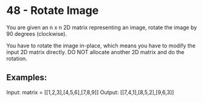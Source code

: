 # 48 - Rotate Image

You are given an n x n 2D matrix representing an image, rotate the image by 90 degrees (clockwise).

You have to rotate the image in-place, which means you have to modify the input 2D matrix directly. DO NOT allocate another 2D matrix and do the rotation.

## Examples:
Input: matrix = [[1,2,3],[4,5,6],[7,8,9]]
Output: [[7,4,1],[8,5,2],[9,6,3]]